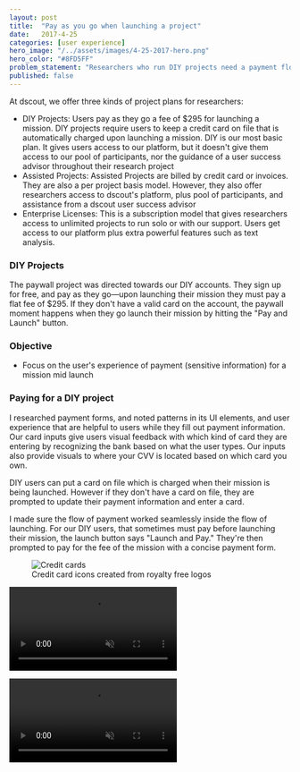 ```yaml
---
layout: post
title:  "Pay as you go when launching a project"
date:   2017-4-25
categories: [user experience]
hero_image: "/../assets/images/4-25-2017-hero.png"
hero_color: "#8FD5FF"
problem_statement: "Researchers who run DIY projects need a payment flow to launch their projects."
published: false
---
```


At dscout, we offer three kinds of project plans for researchers:

* DIY Projects: Users pay as they go a fee of $295 for launching a mission. DIY projects require users to keep a credit card on file that is automatically charged upon launching a mission. DIY is our most basic plan. It gives users access to our platform, but it doesn't give them access to our pool of participants, nor the guidance of a user success advisor throughout their research project
* Assisted Projects: Assisted Projects are billed by credit card or invoices. They are also a per project basis model. However, they also offer researchers access to dscout's platform, plus pool of participants, and assistance from a dscout user success advisor
* Enterprise Licenses: This is a subscription model that gives researchers access to unlimited projects to run solo or with our support. Users get access to our platform plus extra powerful features such as text analysis.

### DIY Projects
The paywall project was directed towards our DIY accounts. They sign up for free, and pay as they go—upon launching their mission they must pay a flat fee of $295. If they don't have a valid card on the account, the paywall moment happens when they go launch their mission by hitting the "Pay and Launch" button.

### Objective
* Focus on the user's experience of payment (sensitive information) for a mission mid launch

### Paying for a DIY project
I researched payment forms, and noted patterns in its UI elements, and user experience that are helpful to users while they fill out payment information. Our card inputs give users visual feedback with which kind of card they are entering by recognizing the bank based on what the user types. Our inputs also provide visuals to where your CVV is located based on which card you own.

DIY users can put a card on file which is charged when their mission is being launched. However if they don't have a card on file, they are prompted to update their payment information and enter a card.

I made sure the flow of payment worked seamlessly inside the flow of launching. For our DIY users, that sometimes must pay before launching their mission, the launch button says "Launch and Pay." They're then prompted to pay for the fee of the mission with a concise payment form.

<figure>
	<img src="../../../../../../assets/images/cards.png" title="Credit cards" />
	<figcaption class="media-caption center">Credit card icons created from royalty free logos</figcaption>
</figure>

<video  muted autoplay preload src="../../../assets/images/diy-launch.mp4"><source src="../../../assets/images/diy-launch.mp4" type="video/mp4"></video>

<video  muted autoplay preload  src="../../../assets/images/diy-launch-2.mp4"><source src="../../../assets/images/diy-launch-2.mp4" type="video/mp4"></video>
